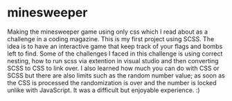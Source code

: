 # minesweeper

Making the minesweeper game using only css which I read about as a challenge in a coding magazine. This is my first project using SCSS. The idea is to have an interactive game that keep track of your flags and bombs left to find. Some of the challenges I faced in this challenge is using correct nesting, how to run scss via extention in visual studio and then converting SCSS to CSS to link over. I also learned how much you can do with CSS or SCSS but there are also limits such as the random number value; as soon as the CSS is processed the randomization is over and the number is locked unlike with JavaScript. It was a difficult but enjoyable experience. :)
